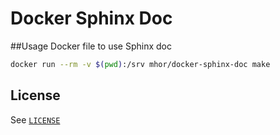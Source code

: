 # Docker Sphinx Doc


##Usage
Docker file to use Sphinx doc

```bash
docker run --rm -v $(pwd):/srv mhor/docker-sphinx-doc make
```

## License
See [``LICENSE``](LICENSE)

